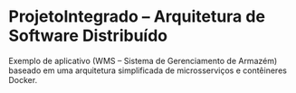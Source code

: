 # ProjetoIntegrado – Arquitetura de Software Distribuído

Exemplo de aplicativo (WMS – Sistema de Gerenciamento de Armazém) baseado em uma arquitetura simplificada de microsserviços e contêineres Docker.
